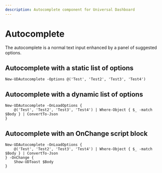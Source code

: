 ```yaml
---
description: Autocomplete component for Universal Dashboard
---
```


# Autocomplete

The autocomplete is a normal text input enhanced by a panel of suggested options.

## Autocomplete with a static list of options

```text
New-UDAutocomplete -Options @('Test', 'Test2', 'Test3', 'Test4') 
```

## Autocomplete with a dynamic list of options

```text
New-UDAutocomplete -OnLoadOptions { 
    @('Test', 'Test2', 'Test3', 'Test4') | Where-Object { $_ -match $Body } | ConvertTo-Json
}
```

## Autocomplete with an OnChange script block

```text
New-UDAutocomplete -OnLoadOptions { 
    @('Test', 'Test2', 'Test3', 'Test4') | Where-Object { $_ -match $Body } | ConvertTo-Json
} -OnChange {
    Show-UDToast $Body 
}
```

